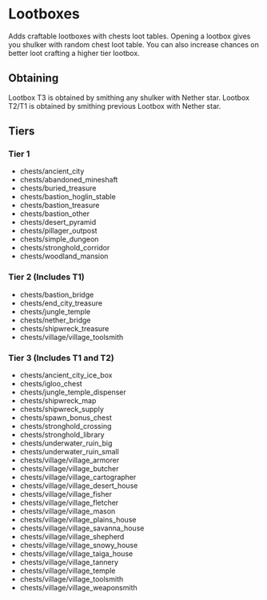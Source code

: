 # Lootboxes
Adds craftable lootboxes with chests loot tables. Opening a lootbox gives you shulker with random chest loot table. You can also increase chances on better loot crafting a higher tier lootbox.

## Obtaining
Lootbox T3 is obtained by smithing any shulker with Nether star.
Lootbox T2/T1 is obtained by smithing previous Lootbox with Nether star.

## Tiers
### Tier 1
- chests/ancient_city
- chests/abandoned_mineshaft
- chests/buried_treasure
- chests/bastion_hoglin_stable
- chests/bastion_treasure
- chests/bastion_other
- chests/desert_pyramid
- chests/pillager_outpost
- chests/simple_dungeon
- chests/stronghold_corridor
- chests/woodland_mansion

### Tier 2 (Includes T1)
- chests/bastion_bridge
- chests/end_city_treasure
- chests/jungle_temple
- chests/nether_bridge
- chests/shipwreck_treasure
- chests/village/village_toolsmith

### Tier 3 (Includes T1 and T2)
- chests/ancient_city_ice_box
- chests/igloo_chest
- chests/jungle_temple_dispenser
- chests/shipwreck_map
- chests/shipwreck_supply
- chests/spawn_bonus_chest
- chests/stronghold_crossing
- chests/stronghold_library
- chests/underwater_ruin_big
- chests/underwater_ruin_small
- chests/village/village_armorer
- chests/village/village_butcher
- chests/village/village_cartographer
- chests/village/village_desert_house
- chests/village/village_fisher
- chests/village/village_fletcher
- chests/village/village_mason
- chests/village/village_plains_house
- chests/village/village_savanna_house
- chests/village/village_shepherd
- chests/village/village_snowy_house
- chests/village/village_taiga_house
- chests/village/village_tannery
- chests/village/village_temple
- chests/village/village_toolsmith
- chests/village/village_weaponsmith
